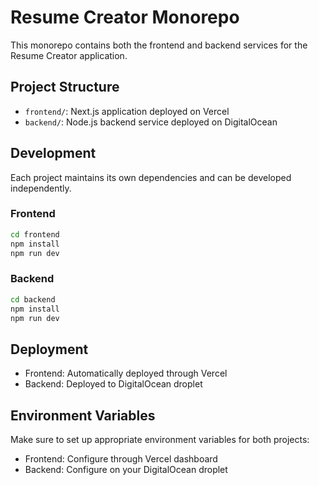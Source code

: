 # Resume Creator Monorepo

This monorepo contains both the frontend and backend services for the Resume Creator application.

## Project Structure

- `frontend/`: Next.js application deployed on Vercel
- `backend/`: Node.js backend service deployed on DigitalOcean

## Development

Each project maintains its own dependencies and can be developed independently.

### Frontend

```bash
cd frontend
npm install
npm run dev
```

### Backend

```bash
cd backend
npm install
npm run dev
```

## Deployment

- Frontend: Automatically deployed through Vercel
- Backend: Deployed to DigitalOcean droplet

## Environment Variables

Make sure to set up appropriate environment variables for both projects:

- Frontend: Configure through Vercel dashboard
- Backend: Configure on your DigitalOcean droplet 